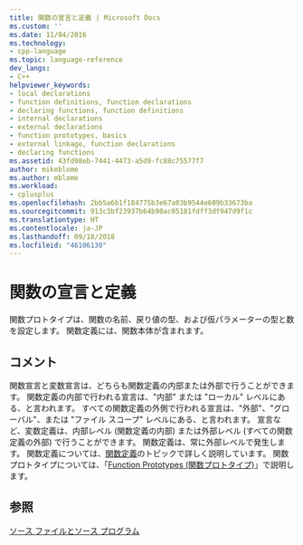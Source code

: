 ```yaml
---
title: 関数の宣言と定義 | Microsoft Docs
ms.custom: ''
ms.date: 11/04/2016
ms.technology:
- cpp-language
ms.topic: language-reference
dev_langs:
- C++
helpviewer_keywords:
- local declarations
- function definitions, function declarations
- declaring functions, function definitions
- internal declarations
- external declarations
- function prototypes, basics
- external linkage, function declarations
- declaring functions
ms.assetid: 43fd98eb-7441-4473-a5d9-fc88c75577f7
author: mikeblome
ms.author: mblome
ms.workload:
- cplusplus
ms.openlocfilehash: 2bb5a6b1f184775b3e67a03b9544e609b33673ba
ms.sourcegitcommit: 913c3bf23937b64b90ac05181fdff3df947d9f1c
ms.translationtype: HT
ms.contentlocale: ja-JP
ms.lasthandoff: 09/18/2018
ms.locfileid: "46106130"
---
```

# <a name="function-declarations-and-definitions"></a>関数の宣言と定義

関数プロトタイプは、関数の名前、戻り値の型、および仮パラメーターの型と数を設定します。 関数定義には、関数本体が含まれます。

## <a name="remarks"></a>コメント

関数宣言と変数宣言は、どちらも関数定義の内部または外部で行うことができます。 関数定義の内部で行われる宣言は、"内部" または "ローカル" レベルにある、と言われます。 すべての関数定義の外側で行われる宣言は、"外部"、"グローバル"、または "ファイル スコープ" レベルにある、と言われます。 宣言など、変数定義は、内部レベル (関数定義の内部) または外部レベル (すべての関数定義の外部) で行うことができます。 関数定義は、常に外部レベルで発生します。 関数定義については、[関数定義](../c-language/c-function-definitions.md)のトピックで詳しく説明しています。 関数プロトタイプについては、「[Function Prototypes (関数プロトタイプ)](../c-language/function-prototypes.md)」で説明します。

## <a name="see-also"></a>参照

[ソース ファイルとソース プログラム](../c-language/source-files-and-source-programs.md)